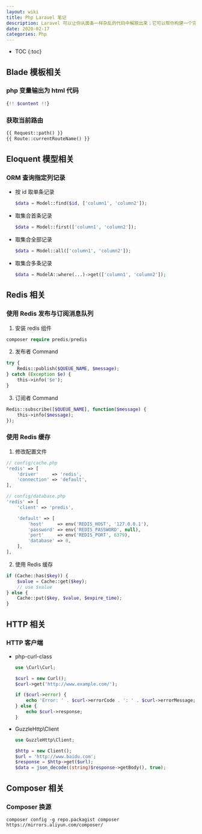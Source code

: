 ```yaml
---
layout: wiki
title: Php Laravel 笔记
description: Laravel 可以让你从面条一样杂乱的代码中解脱出来；它可以帮你构建一个完美的网络APP，而且每行代码都可以简洁、富于表达力。
date: 2020-02-17
categories: Php
---
```


* TOC
{:toc}

## Blade 模板相关

### php 变量输出为 html 代码

```php
{!! $content !!}
```

### 获取当前路由

```php
{{ Request::path() }}
{{ Route::currentRouteName() }}
```

## Eloquent 模型相关

### ORM 查询指定列记录

* 按 id 取单条记录

    ```php
    $data = Model::find($id, ['column1', 'column2']);
    ```

* 取集合首条记录

    ```php
    $data = Model::first(['column1', 'column2']);
    ```

* 取集合全部记录

    ```php
    $data = Model::all(['column1', 'column2']);
    ```

* 取集合多条记录

    ```php
    $data = ModelA::where(...)->get(['column1', 'column2']); 
    ```

## Redis 相关

### 使用 Redis 发布与订阅消息队列

1. 安装 redis 组件

```php
composer require predis/predis
```

2. 发布者 Command

```php
try {
    Redis::publish($QUEUE_NAME, $message);
} catch (Exception $e) {
    this->info('$e');
}
```

3. 订阅者 Command

```php
Redis::subscribe([$QUEUE_NAME], function($message) {
    this->info($message);
});
```

### 使用 Redis 缓存

1. 修改配置文件

```php
// config/cache.php
'redis' => [
    'driver'     => 'redis',
    'connection' => 'default',
],
```

```php
// config/database.php
'redis' => [
    'client' => 'predis',

    'default' => [
        'host'     => env('REDIS_HOST', '127.0.0.1'),
        'password' => env('REDIS_PASSWORD', null),
        'port'     => env('REDIS_PORT', 6379),
        'database' => 0,
    ],
],
```

2. 使用 Redis 缓存

```php
if (Cache::has($key)) {
    $value = Cache::get($key);
    // use $value
} else {
    Cache::put($key, $value, $expire_time);
}
```

## HTTP 相关

### HTTP 客户端

* php-curl-class

    ```php
    use \Curl\Curl;

    $curl = new Curl();
    $curl->get('http://www.example.com/');

    if ($curl->error) {
        echo 'Error: ' . $curl->errorCode . ': ' . $curl->errorMessage;
    } else {
        echo $curl->response;
    }
    ```

* GuzzleHttp\Client

    ```php
    use GuzzleHttp\Client;

    $http = new Client();
    $url = 'http://www.baidu.com';
    $response = $http->get($url);
    $data = json_decode((string)$response->getBody(), true);
    ```

## Composer 相关

### Composer 换源

```console
composer config -g repo.packagist composer https://mirrors.aliyun.com/composer/
```